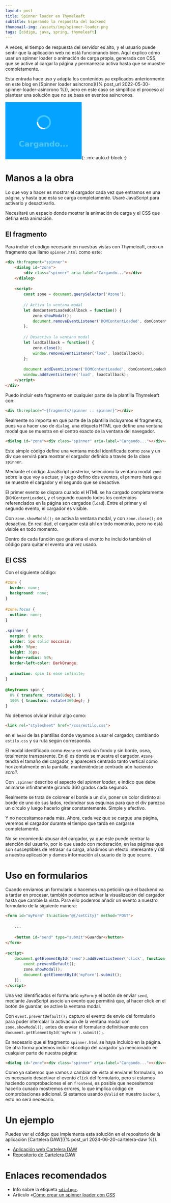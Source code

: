 ```yaml
---
layout: post
title: Spinner loader en Thymeleaft
subtitle: Esperando la respuesta del backend
thumbnail-img: /assets/img/spinner-loader.png
tags: [código, java, spring, thymeleaft]
---
```


A veces, el tiempo de respuesta del servidor es alto, y el usuario puede sentir que la aplicación web no está funcionando bien. Aquí explico cómo usar un spinner loader o animación de carga propia, generada con CSS, que se active al cargar la página y permanezca activa hasta que se muestre completamente.

Esta entrada hace uso y adapta los contenidos ya explicados anteriormente en este blog en [Spinner loader asíncrono]({% post_url 2022-05-30-spinner-loader-asincrono %}), pero en este caso se simplifica el proceso al plantear una solución que no se basa en eventos asíncronos.

![Spin](/assets/img/spinner-loader.png){: .mx-auto.d-block :}

# Manos a la obra

Lo que voy a hacer es mostrar el cargador cada vez que entramos en una página, y hasta que esta se carga completamente. Usaré JavaScript para activarlo y desactivarlo.

Necesitaré un espacio donde mostrar la animación de carga y el CSS que defina esta animación.

## El fragmento

Para incluir el código necesario en nuestras vistas con Thymeleaft, creo un fragmento que llamo `spinner.html` como este:

``` html
<div th:fragment="spinner">
    <dialog id="zone">
        <div class="spinner" aria-label="Cargando..."></div>
    </dialog>

    <script>
        const zone = document.querySelector('#zone');

        // Activa la ventana modal
        let domContentLoadedCallback = function() {
            zone.showModal();
            document.removeEventListener('DOMContentLoaded', domContentLoadedCallback);
        };

        // Desactiva la ventana modal
        let loadCallback = function() {
            zone.close();
            window.removeEventListener('load', loadCallback);
        };

        document.addEventListener('DOMContentLoaded', domContentLoadedCallback);
        window.addEventListener('load', loadCallback);
    </script>
</div>
```

Puedo incluir este fragmento en cualquier parte de la plantilla Thymeleaft con:

```html
<div th:replace="~{fragments/spinner :: spinner}"></div>
```

Realmente no importa en qué parte de la plantilla incluyamos el fragmento, pues va a hacer uso de `dialog`, una etiqueta HTML que define una ventana modal que se muestra en el centro exacto de la ventana del navegador.

```html
<dialog id="zone"><div class="spinner" aria-label="Cargando..."></div></dialog>
```

Este simple código define una ventana modal identificada como `zone` y un div que servirá para mostrar el cargador definido a través de la clase `spinner`.

Mediante el código JavaScript posterior, selecciono la ventana modal `zone` sobre la que voy a actuar, y luego defino dos eventos, el primero hará que se muestre el cargador y el segundo que se desactive.

El primer evento se dispara cuando el HTML se ha cargado completamente (`DOMContentLoaded`), y el segundo cuando todos los contenidos referenciados en la página son cargados (`load`). Entre el primer y el segundo evento, el cargador es visible. 

Con `zone.showModal();` se activa la ventana modal, y con `zone.close();` se desactiva. En realidad, el cargador está ahí en todo momento, pero no está visible en todo momento.

Dentro de cada función que gestiona el evento he incluido también el código para quitar el evento una vez usado.

## El CSS

Con el siguiente código:

```css
#zone {
  border: none;
  background: none;
}

#zone:focus {
  outline: none;
}

.spinner {
  margin: 0 auto;
  border: 5px solid moccasin;
  width: 36px;
  height: 36px;
  border-radius: 50%;
  border-left-color: DarkOrange;

  animation: spin 1s ease infinite;
}

@keyframes spin {
  0% { transform: rotate(0deg); }
  100% { transform: rotate(360deg); }
}
```

No debemos olvidar incluir algo como:

 ``` html
 <link rel="stylesheet" href="/css/estilo.css">
 ```
 
en el `head` de las plantillas donde vayamos a usar el cargador, cambiando `estilo.css` y su ruta según corresponda.

El modal identificado como `#zone` se verá sin fondo y sin borde, osea, totalmente transparente. En él es donde se muestra el cargador. `#zone` tendrá el tamaño del cargador, y aparecerá centrado tanto vertical como horizontalmente en la pantalla, manteniéndose centrado aún haciendo _scroll_.

Con `.spinner` describo el aspecto del _spinner loader_, e indico que debe animarse infinitamente girando 360 grados cada segundo.

Realmente se trata de colorear el borde a un div, poner un color distinto al borde de uno de sus lados, redondear sus esquinas para que el div parezca un círculo y luego hacerlo girar constantemente. Simple y efectivo.

Y no necesitamos nada más. Ahora, cada vez que se cargue una página, veremos el cargador durante el tiempo que tarda en cargarse completamente.

No se recomienda abusar del cargador, ya que este puede centrar la atención del usuario, por lo que usado con moderación, en las páginas que son susceptibles de retrasar su carga, añadimos un efecto interesante y útil a nuestra aplicación y damos información al usuario de lo que ocurre.

# Uso en formularios

Cuando enviamos un formulario o hacemos una petición que el backend va a tardar en procesar, también podemos activar la visualización del cargador hasta que cambie la vista. Para ello podemos añadir un evento a nuestro formulario de la siguiente manera:

```html
<form id="myForm" th:action="@{/setCity}" method="POST">
    
    ...

    <button id="send" type="submit">Guardar</button>
</form>

<script>
    document.getElementById('send').addEventListener('click', function(event) {
        event.preventDefault();
        zone.showModal();
        document.getElementById('myForm').submit();
    });
</script>

```

Una vez identificados el formulario `myForm` y el botón de enviar `send`, mediante JavaScript asocio un evento que permitirá que, al hacer click en el botón de guardar, se active la ventana modal.

Con `event.preventDefault();` capturo el evento de envío del formulario para poder intercalar la activación de la ventana modal con `zone.showModal();` antes de enviar el formulario definitivamente con `document.getElementById('myForm').submit();`.

Es necesario que el fragmento `spinner.html` se haya incluido en la página. De otra forma podemos incluir el código del cargador ya mencionado en cualquier parte de nuestra página:

```html
<dialog id="zone"><div class="spinner" aria-label="Cargando..."></div></dialog>
```

Como ya sabemos que vamos a cambiar de vista al enviar el formulario, no es necesario desactivar el evento `click` del formulario, pero si estamos haciendo comprobaciones el en `frontend`, es posible que necesitemos hacerlo cunado mostremos errores, lo que implica código de comprobaciones adicional. Si estamos usando `@Valid` en nuestro `backend`, esto no será necesario.

# Un ejemplo

Puedes ver el código que implementa esta solución en el repositorio de la aplicación [Cartelera DAW]({% post_url 2024-06-20-cartelera-daw %}).

- [Aplicación web Cartelera DAW](https://cartelera-daw.up.railway.app/)
- [Repositorio de Cartelera DAW](https://github.com/JavGuerra/cartelera-daw) 

# Enlaces recomendados

* Info sobre la etiqueta [`<dialog>`](https://twitter.com/Manz/status/1529836795130744834).
* Artículo «[Cómo crear un spinner loader con CSS](https://midu.dev/como-crear-un-spinner-con-css/)
